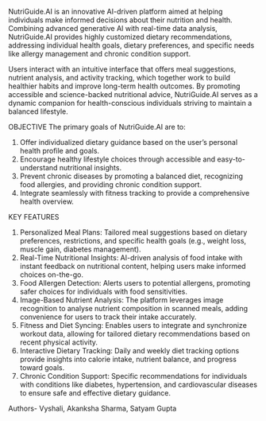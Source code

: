 NutriGuide.AI is an innovative AI-driven platform aimed at helping individuals make informed decisions about their nutrition and health. Combining advanced generative AI with real-time data analysis, NutriGuide.AI provides highly customized dietary recommendations, addressing individual health goals, dietary preferences, and specific needs like allergy management and chronic condition support. 

Users interact with an intuitive interface that offers meal suggestions, nutrient analysis, and activity tracking, which together work to build healthier habits and improve long-term health outcomes. By promoting accessible and science-backed nutritional advice, NutriGuide.AI serves as a dynamic companion for health-conscious individuals striving to maintain a balanced lifestyle.

OBJECTIVE
The primary goals of NutriGuide.AI are to:
1.	Offer individualized dietary guidance based on the user’s personal health profile and goals.
2.	Encourage healthy lifestyle choices through accessible and easy-to-understand nutritional insights.
3.	Prevent chronic diseases by promoting a balanced diet, recognizing food allergies, and providing chronic condition support.
4.	Integrate seamlessly with fitness tracking to provide a comprehensive health overview.

KEY FEATURES
1.  Personalized Meal Plans: Tailored meal suggestions based on dietary preferences, restrictions, and specific health goals (e.g., weight loss, muscle gain, diabetes management).
2.  Real-Time Nutritional Insights: AI-driven analysis of food intake with instant feedback on nutritional content, helping users make informed choices on-the-go.
3. Food Allergen Detection: Alerts users to potential allergens, promoting safer choices for individuals with food sensitivities.
4.  Image-Based Nutrient Analysis: The platform leverages image recognition to analyse nutrient composition in scanned meals, adding convenience for users to track their intake accurately.
5.  Fitness and Diet Syncing: Enables users to integrate and synchronize workout data, allowing for tailored dietary recommendations based on recent physical activity.
6. Interactive Dietary Tracking: Daily and weekly diet tracking options provide insights into calorie intake, nutrient balance, and progress toward goals.
7.  Chronic Condition Support: Specific recommendations for individuals with conditions like diabetes, hypertension, and cardiovascular diseases to ensure safe and effective dietary guidance.

Authors- 
Vyshali,
Akanksha Sharma,
Satyam Gupta
